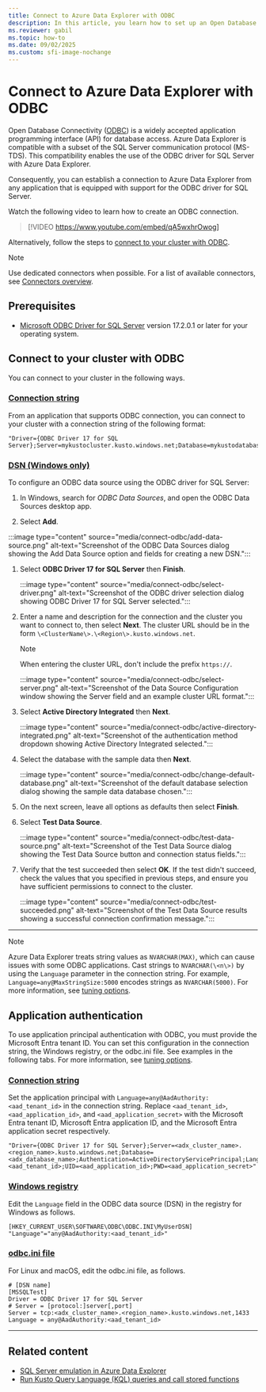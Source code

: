 ```yaml
---
title: Connect to Azure Data Explorer with ODBC
description: In this article, you learn how to set up an Open Database Connectivity (ODBC) connection to Azure Data Explorer.
ms.reviewer: gabil
ms.topic: how-to
ms.date: 09/02/2025
ms.custom: sfi-image-nochange
---
```


# Connect to Azure Data Explorer with ODBC

Open Database Connectivity ([ODBC](/sql/odbc/reference/odbc-overview)) is a widely accepted application programming interface (API) for database access. Azure Data Explorer is compatible with a subset of the SQL Server communication protocol (MS-TDS). This compatibility enables the use of the ODBC driver for SQL Server with Azure Data Explorer.

Consequently, you can establish a connection to Azure Data Explorer from any application that is equipped with support for the ODBC driver for SQL Server.

Watch the following video to learn how to create an ODBC connection.

> [!VIDEO https://www.youtube.com/embed/qA5wxhrOwog]

Alternatively, follow the steps to [connect to your cluster with ODBC](#connect-to-your-cluster-with-odbc).

> [!NOTE]
> Use dedicated connectors when possible. For a list of available connectors, see [Connectors overview](integrate-data-overview.md).

## Prerequisites

* [Microsoft ODBC Driver for SQL Server](/sql/connect/odbc/download-odbc-driver-for-sql-server) version 17.2.0.1 or later for your operating system.

## Connect to your cluster with ODBC

You can connect to your cluster in the following ways.

### [Connection string](#tab/connect-connection-string)

From an application that supports ODBC connection, you can connect to your cluster with a connection string of the following format:

```odbc
"Driver={ODBC Driver 17 for SQL Server};Server=mykustocluster.kusto.windows.net;Database=mykustodatabase;Authentication=ActiveDirectoryIntegrated"
```

### [DSN (Windows only)](#tab/connect-windows)

To configure an ODBC data source using the ODBC driver for SQL Server:

1. In Windows, search for *ODBC Data Sources*, and open the ODBC Data Sources desktop app.

1. Select **Add**.

:::image type="content" source="media/connect-odbc/add-data-source.png" alt-text="Screenshot of the ODBC Data Sources dialog showing the Add Data Source option and fields for creating a new DSN.":::

1. Select **ODBC Driver 17 for SQL Server** then **Finish**.

    :::image type="content" source="media/connect-odbc/select-driver.png" alt-text="Screenshot of the ODBC driver selection dialog showing ODBC Driver 17 for SQL Server selected.":::

1. Enter a name and description for the connection and the cluster you want to connect to, then select **Next**. The cluster URL should be in the form `\<ClusterName\>.\<Region\>.kusto.windows.net`.

    >[!NOTE]
    > When entering the cluster URL, don't include the prefix `https://`.

    :::image type="content" source="media/connect-odbc/select-server.png" alt-text="Screenshot of the Data Source Configuration window showing the Server field and an example cluster URL format.":::

1. Select **Active Directory Integrated** then **Next**.

    :::image type="content" source="media/connect-odbc/active-directory-integrated.png" alt-text="Screenshot of the authentication method dropdown showing Active Directory Integrated selected.":::

1. Select the database with the sample data then **Next**.

    :::image type="content" source="media/connect-odbc/change-default-database.png" alt-text="Screenshot of the default database selection dialog showing the sample data database chosen.":::

1. On the next screen, leave all options as defaults then select **Finish**.

1. Select **Test Data Source**.

    :::image type="content" source="media/connect-odbc/test-data-source.png" alt-text="Screenshot of the Test Data Source dialog showing the Test Data Source button and connection status fields.":::

1. Verify that the test succeeded then select **OK**. If the test didn't succeed, check the values that you specified in previous steps, and ensure you have sufficient permissions to connect to the cluster.

    :::image type="content" source="media/connect-odbc/test-succeeded.png" alt-text="Screenshot of the Test Data Source results showing a successful connection confirmation message.":::

---

> [!NOTE]
> Azure Data Explorer treats string values as `NVARCHAR(MAX)`, which can cause issues with some ODBC applications. Cast strings to `NVARCHAR(\<n\>)` by using the `Language` parameter in the connection string. For example, `Language=any@MaxStringSize:5000` encodes strings as `NVARCHAR(5000)`. For more information, see [tuning options](sql-server-emulation-overview.md#tuning-options).

## Application authentication

To use application principal authentication with ODBC, you must provide the Microsoft Entra tenant ID. You can set this configuration in the connection string, the Windows registry, or the odbc.ini file. See examples in the following tabs. For more information, see [tuning options](sql-server-emulation-overview.md#tuning-options).

### [Connection string](#tab/connection-string)

Set the application principal with `Language=any@AadAuthority:<aad_tenant_id>` in the connection string. Replace `<aad_tenant_id>`, `<aad_application_id>`, and `<aad_application_secret>` with the Microsoft Entra tenant ID, Microsoft Entra application ID, and the Microsoft Entra application secret respectively.

```odbc
"Driver={ODBC Driver 17 for SQL Server};Server=<adx_cluster_name>.<region_name>.kusto.windows.net;Database=<adx_database_name>;Authentication=ActiveDirectoryServicePrincipal;Language=any@AadAuthority:<aad_tenant_id>;UID=<aad_application_id>;PWD=<aad_application_secret>"
```

### [Windows registry](#tab/windows-registry)

Edit the `Language` field in the ODBC data source (DSN) in the registry for Windows as follows.

```odbc
[HKEY_CURRENT_USER\SOFTWARE\ODBC\ODBC.INI\MyUserDSN]
"Language"="any@AadAuthority:<aad_tenant_id>"
```

### [odbc.ini file](#tab/odbcini-file)

For Linux and macOS, edit the odbc.ini file, as follows.

```odbc
# [DSN name]
[MSSQLTest]
Driver = ODBC Driver 17 for SQL Server
# Server = [protocol:]server[,port]
Server = tcp:<adx_cluster_name>.<region_name>.kusto.windows.net,1433
Language = any@AadAuthority:<aad_tenant_id>
```

---

## Related content

* [SQL Server emulation in Azure Data Explorer](sql-server-emulation-overview.md)
* [Run Kusto Query Language (KQL) queries and call stored functions](sql-kql-queries-and-stored-functions.md)
